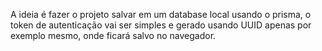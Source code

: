 A ideia é fazer o projeto salvar em um database local usando o prisma, o token de autenticação vai ser simples e gerado usando UUID apenas por exemplo mesmo, onde ficará salvo no navegador.
